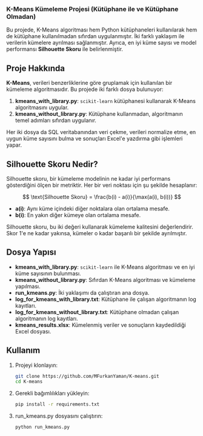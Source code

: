 ### K-Means Kümeleme Projesi (Kütüphane ile ve Kütüphane Olmadan)

Bu projede, K-Means algoritması hem Python kütüphaneleri kullanılarak hem de kütüphane kullanılmadan sıfırdan uygulanmıştır. İki farklı yaklaşım ile verilerin kümelere ayrılması sağlanmıştır. Ayrıca, en iyi küme sayısı ve model performansı **Silhouette Skoru** ile belirlenmiştir.

## Proje Hakkında

**K-Means**, verileri benzerliklerine göre gruplamak için kullanılan bir kümeleme algoritmasıdır. Bu projede iki farklı dosya bulunuyor:
1. **kmeans_with_library.py**: `scikit-learn` kütüphanesi kullanarak K-Means algoritmasını uygular.
2. **kmeans_without_library.py**: Kütüphane kullanmadan, algoritmanın temel adımları sıfırdan uygulanır.

Her iki dosya da SQL veritabanından veri çekme, verileri normalize etme, en uygun küme sayısını bulma ve sonuçları Excel'e yazdırma gibi işlemleri yapar.

## Silhouette Skoru Nedir?

Silhouette skoru, bir kümeleme modelinin ne kadar iyi performans gösterdiğini ölçen bir metriktir. Her bir veri noktası için şu şekilde hesaplanır:

$$
\text{Silhouette Skoru} = \frac{b(i) - a(i)}{\max(a(i), b(i))}
$$


- **a(i)**: Aynı küme içindeki diğer noktalara olan ortalama mesafe.
- **b(i)**: En yakın diğer kümeye olan ortalama mesafe.

Silhouette skoru, bu iki değeri kullanarak kümeleme kalitesini değerlendirir. Skor 1'e ne kadar yakınsa, kümeler o kadar başarılı bir şekilde ayrılmıştır.

## Dosya Yapısı

- **kmeans_with_library.py**: `scikit-learn` ile K-Means algoritması ve en iyi küme sayısının bulunması.
- **kmeans_without_library.py**: Sıfırdan K-Means algoritması ve kümeleme yapılması.
- **run_kmeans.py**: İki yaklaşımı da çalıştıran ana dosya.
- **log_for_kmeans_with_library.txt**: Kütüphane ile çalışan algoritmanın log kayıtları.
- **log_for_kmeans_without_library.txt**: Kütüphane olmadan çalışan algoritmanın log kayıtları.
- **kmeans_results.xlsx**: Kümelenmiş veriler ve sonuçların kaydedildiği Excel dosyası.

## Kullanım
1. Projeyi klonlayın:
   ```bash
   git clone https://github.com/MFurkanYaman/K-means.git
   cd K-means
   
2. Gerekli bağımlılıkları yükleyin:
   ```bash
   pip install -r requirements.txt
3. run_kmeans.py dosyasını çalıştırın:
   ```bash
   python run_kmeans.py
